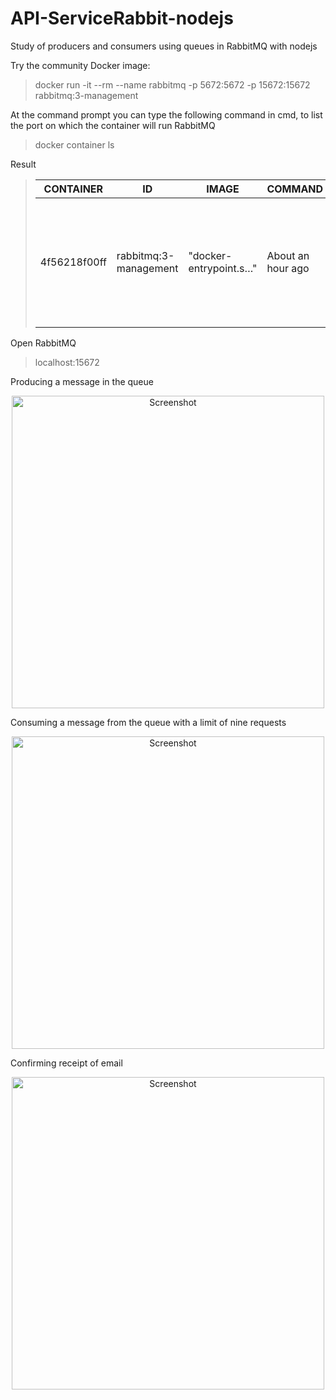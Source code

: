 # API-ServiceRabbit-nodejs
Study of producers and consumers using queues in RabbitMQ with nodejs

Try the community Docker image:
> docker run -it --rm --name rabbitmq -p 5672:5672 -p 15672:15672 rabbitmq:3-management

At the command prompt you can type the following command in cmd, to list the port on which the container will run RabbitMQ

> docker container ls

Result
>| CONTAINER   | ID                        | IMAGE                   | COMMAND             | CREATED            | STATUS | PORTS                                                                                                         | NAMES    |
>| ----------- | ------------------------- | ----------------------- | ------------------- | -------------------| ------ | ------------------------------------------------------------------------------------------------------------- | -------- |
>| 4f56218f00ff|   rabbitmq:3-management   | "docker-entrypoint.s…"  | About an hour ago   | Up About an hour   |        | 4369/tcp, 5671/tcp, 0.0.0.0:5672->5672/tcp, 15671/tcp, 15691-15692/tcp, 25672/tcp, 0.0.0.0:15672->15672/tcp   | rabbitmq |

Open RabbitMQ
> <link>localhost:15672</link>

Producing a message in the queue
<p align="center">
  <img src="https://imgur.com/SRUzP4s.gif" width="500" title="Screenshot">
</p>

Consuming a message from the queue with a limit of nine requests
<p align="center">
  <img src="https://imgur.com/Q0VEogT.gif" width="500" title="Screenshot">
</p>

Confirming receipt of email
<p align="center">
  <img src="https://imgur.com/2jjXhQZ.gif" width="500" title="Screenshot">
</p>



